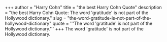 +++
author = "Harry Cohn"
title = "the best Harry Cohn Quote"
description = "the best Harry Cohn Quote: The word 'gratitude' is not part of the Hollywood dictionary."
slug = "the-word-gratitude-is-not-part-of-the-hollywood-dictionary"
quote = '''The word 'gratitude' is not part of the Hollywood dictionary.'''
+++
The word 'gratitude' is not part of the Hollywood dictionary.
